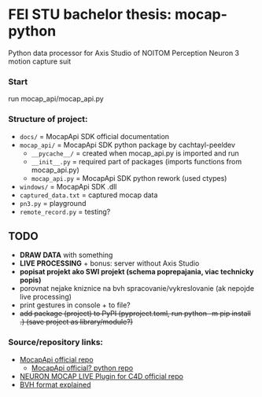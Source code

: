 # FEI STU bachelor thesis: mocap-python
Python data processor for Axis Studio of NOITOM Perception Neuron 3 motion capture suit

### Start
run mocap_api/mocap_api.py

### Structure of project:
- `docs/` = MocapApi SDK official documentation
- `mocap_api/` = MocapApi SDK python package by cachtayl-peeldev
    - `__pycache__/` = created when mocap_api.py is imported and run
    - `__init__.py` = required part of packages (imports functions from mocap_api.py)
    - `mocap_api.py` = MocapApi SDK python rework (used ctypes)
- `windows/` = MocapApi SDK .dll
- `captured_data.txt` = captured mocap data
- `pn3.py` = playground
- `remote_record.py` = testing?



## TODO
- **DRAW DATA** with something
- **LIVE PROCESSING** + bonus: server without Axis Studio
- **popisat projekt ako SWI projekt (schema poprepajania, viac technicky popis)**
- porovnat nejake kniznice na bvh spracovanie/vykreslovanie (ak nepojde live processing)
- print gestures in console + to file?
- ~~add package (project) to PyPI (pyproject.toml, run python -m pip install .) (save project as library/module?)~~

### Source/repository links:
- [MocapApi official repo](https://github.com/pnmocap/MocapApi)
  - [MocapApi official? python repo](https://github.com/cachtayl-peeldev/MocapApi)
- [NEURON MOCAP LIVE Plugin for C4D official repo](https://github.com/pnmocap/neuron_mocap_live-c4d)
- [BVH format explained](https://www.cs.cityu.edu.hk/~howard/Teaching/CS4185-5185-2007-SemA/Group12/BVH.html)

<!-- black - autoformatting code -->
<!-- pylint - linter -->
<!-- invoke -> @task clean -> invoke clean (kind of maven/gradle) -->